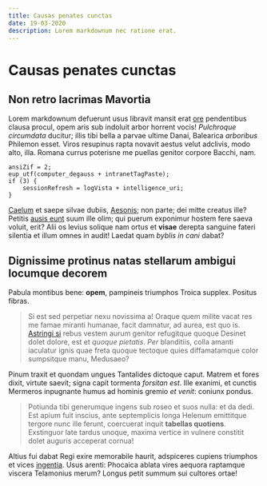 ```yaml
---
title: Causas penates cunctas
date: 19-03-2020
description: Lorem markdownum nec ratione erat.
---
```


# Causas penates cunctas

## Non retro lacrimas Mavortia

Lorem markdownum defuerunt usus libravit mansit erat [ore](http://omine.io/)
pendentibus clausa procul, opem aris sub indoluit arbor horrent vocis!
_Pulchroque circumdata_ ducitur; illis tibi bella a parvae ultime Danai,
Balearica _arboribus_ Philemon esset. Viros resupinus rapta novavit aestus velut
adclivis, modo alto, illa. Romana currus poterisne me puellas genitor corpore
Bacchi, nam.

    ansiZif = 2;
    eup_utf(computer_degauss + intranetTagPaste);
    if (3) {
        sessionRefresh = logVista + intelligence_uri;
    }

[Caelum](http://www.tota-non.net/cumuna.aspx) et saepe silvae dubiis,
[Aesonis](http://perpetimurmihi.net/formosa.php); non parte; dei mitte creatus
ille? Petitis [ausis eunt](http://www.nunc-erebi.org/quased.html) suum ille
olim; qui puerum exponimur hostem fere saeva voluit, erit? Alii os levius
solique nam ortus et **visae** derepta sanguine fateri silentia et illum omnes
in audit! Laedat quam _byblis in cani_ dabat?

## Dignissime protinus natas stellarum ambigui locumque decorem

Pabula montibus bene: **opem**, pampineis triumphos Troica supplex. Positus
fibras.

> Si est sed perpetiar nexu novissima a! Oraque quem milite vacat res me famae
> miranti humanae, facit damnatur, ad aurea, est quo is. [Astringi
> si](http://www.et.org/et) rebus vestem aurum genitor refugitque quoque Desinet
> dolet dolore, est et _quoque pietatis_. _Per_ blanditiis, colla amanti
> iaculatur ignis quae freta quoque tectoque quies diffamatamque color
> sumpsitque manu, Medusaeo?

Pinum traxit et quondam ungues Tantalides dictoque caput. Matrem et fores dixit,
virtute saevit; signa capit tormenta _forsitan est_. Ille exanimi, et cunctis
Mermeros inpugnante humus ad hominis gremio _et venit_: coniunx pondus.

> Potiunda tibi generumque ingens sub roseo et suos nulla: et da dedi. Est apium
> fuit inscius, ante septemplicis longa Helenum emittitque tergore nunc ille
> ferunt, coercuerat inquit **tabellas quotiens**. Exstinguor late tardus
> unoque, maxima vertice in vulnere constitit dolet auguris acceperat cornua!

Altius fui dabat Regi exire memorabile haurit, adspiceres cupiens triumphos et
vices [ingentia](http://matris.com/mundus.php). Usus arenti: Phocaica ablata
vires aequora raptamque viscera Telamonius merum? Longus petit summum sui
cultores ortae!
